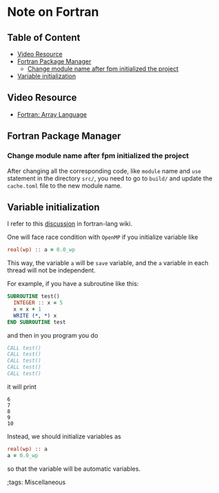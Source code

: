 # Note on Fortran

## Table of Content

<!-- vim-markdown-toc GFM -->

* [Video Resource](#video-resource)
* [Fortran Package Manager](#fortran-package-manager)
    * [Change module name after fpm initialized the project](#change-module-name-after-fpm-initialized-the-project)
* [Variable initialization](#variable-initialization)

<!-- vim-markdown-toc -->

## Video Resource

- [Fortran: Array Language](https://www.youtube.com/watch?v=vdaps6Z0kJY)

## Fortran Package Manager

### Change module name after fpm initialized the project

After changing all the corresponding code, like `module` name and `use` statement in the directory `src/`, you need to go to `build/` and update the `cache.toml` file to the new module name.

## Variable initialization

I refer to this [discussion](https://fortran-lang.discourse.group/t/questions-on-variable-scope-in-parallel-computing/9824) in fortran-lang wiki.

One will face race condition with `OpenMP` if you initialize variable like

```fortran
real(wp) :: a = 0.0_wp
```

This way, the variable `a` will be `save` variable, and the `a` variable in each thread will not be independent.

For example, if you have a subroutine like this:

```fortran
SUBROUTINE test()
  INTEGER :: x = 5
  x = x + 1
  WRITE (*, *) x
END SUBROUTINE test
```

and then in you program you do

```fortran
CALL test()
CALL test()
CALL test()
CALL test()
CALL test()
```

it will print

```
6
7
8
9
10
```

Instead, we should initialize variables as

```fortran
real(wp) :: a
a = 0.0_wp
```

so that the variable will be automatic variables.


;tags: Miscellaneous
